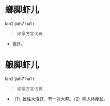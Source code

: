 # 螂脚虾儿
lan2 jiah7 ha1 r
> 如皋方言词典
- 青虾。

# 躴脚虾儿
lan2 jiah7 ha1 r
> 如皋方言词典
- （1）雄性大沼虾，有一对大整。（2）喻人体瘦长。
